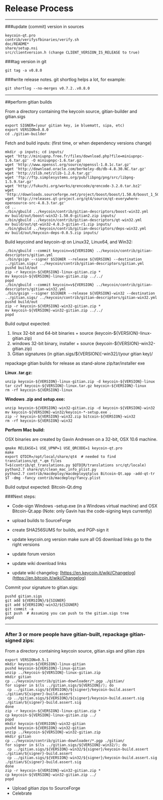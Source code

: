 Release Process
====================

* * *

###update (commit) version in sources


	keycoin-qt.pro
	contrib/verifysfbinaries/verify.sh
	doc/README*
	share/setup.nsi
	src/clientversion.h (change CLIENT_VERSION_IS_RELEASE to true)

###tag version in git

	git tag -a v0.8.0

###write release notes. git shortlog helps a lot, for example:

	git shortlog --no-merges v0.7.2..v0.8.0

* * *

##perform gitian builds

 From a directory containing the keycoin source, gitian-builder and gitian.sigs
  
	export SIGNER=(your gitian key, ie bluematt, sipa, etc)
	export VERSION=0.8.0
	cd ./gitian-builder

 Fetch and build inputs: (first time, or when dependency versions change)

	mkdir -p inputs; cd inputs/
	wget 'http://miniupnp.free.fr/files/download.php?file=miniupnpc-1.6.tar.gz' -O miniupnpc-1.6.tar.gz
	wget 'http://www.openssl.org/source/openssl-1.0.1c.tar.gz'
	wget 'http://download.oracle.com/berkeley-db/db-4.8.30.NC.tar.gz'
	wget 'http://zlib.net/zlib-1.2.6.tar.gz'
	wget 'ftp://ftp.simplesystems.org/pub/libpng/png/src/libpng-1.5.9.tar.gz'
	wget 'http://fukuchi.org/works/qrencode/qrencode-3.2.0.tar.bz2'
	wget 'http://downloads.sourceforge.net/project/boost/boost/1.50.0/boost_1_50_0.tar.bz2'
	wget 'http://releases.qt-project.org/qt4/source/qt-everywhere-opensource-src-4.8.3.tar.gz'
	cd ..
	./bin/gbuild ../keycoin/contrib/gitian-descriptors/boost-win32.yml
	mv build/out/boost-win32-1.50.0-gitian2.zip inputs/
	./bin/gbuild ../keycoin/contrib/gitian-descriptors/qt-win32.yml
	mv build/out/qt-win32-4.8.3-gitian-r1.zip inputs/
	./bin/gbuild ../keycoin/contrib/gitian-descriptors/deps-win32.yml
	mv build/out/keycoin-deps-0.0.5.zip inputs/

 Build keycoind and keycoin-qt on Linux32, Linux64, and Win32:
  
	./bin/gbuild --commit keycoin=v${VERSION} ../keycoin/contrib/gitian-descriptors/gitian.yml
	./bin/gsign --signer $SIGNER --release ${VERSION} --destination ../gitian.sigs/ ../keycoin/contrib/gitian-descriptors/gitian.yml
	pushd build/out
	zip -r keycoin-${VERSION}-linux-gitian.zip *
	mv keycoin-${VERSION}-linux-gitian.zip ../../
	popd
	./bin/gbuild --commit keycoin=v${VERSION} ../keycoin/contrib/gitian-descriptors/gitian-win32.yml
	./bin/gsign --signer $SIGNER --release ${VERSION}-win32 --destination ../gitian.sigs/ ../keycoin/contrib/gitian-descriptors/gitian-win32.yml
	pushd build/out
	zip -r keycoin-${VERSION}-win32-gitian.zip *
	mv keycoin-${VERSION}-win32-gitian.zip ../../
	popd

  Build output expected:

  1. linux 32-bit and 64-bit binaries + source (keycoin-${VERSION}-linux-gitian.zip)
  2. windows 32-bit binary, installer + source (keycoin-${VERSION}-win32-gitian.zip)
  3. Gitian signatures (in gitian.sigs/${VERSION}[-win32]/(your gitian key)/

repackage gitian builds for release as stand-alone zip/tar/installer exe

**Linux .tar.gz:**

	unzip keycoin-${VERSION}-linux-gitian.zip -d keycoin-${VERSION}-linux
	tar czvf keycoin-${VERSION}-linux.tar.gz keycoin-${VERSION}-linux
	rm -rf keycoin-${VERSION}-linux

**Windows .zip and setup.exe:**

	unzip keycoin-${VERSION}-win32-gitian.zip -d keycoin-${VERSION}-win32
	mv keycoin-${VERSION}-win32/keycoin-*-setup.exe .
	zip -r keycoin-${VERSION}-win32.zip bitcoin-${VERSION}-win32
	rm -rf keycoin-${VERSION}-win32

**Perform Mac build:**

  OSX binaries are created by Gavin Andresen on a 32-bit, OSX 10.6 machine.

	qmake RELEASE=1 USE_UPNP=1 USE_QRCODE=1 keycoin-qt.pro
	make
	export QTDIR=/opt/local/share/qt4  # needed to find translations/qt_*.qm files
	T=$(contrib/qt_translations.py $QTDIR/translations src/qt/locale)
	python2.7 share/qt/clean_mac_info_plist.py
	python2.7 contrib/macdeploy/macdeployqtplus Bitcoin-Qt.app -add-qt-tr $T -dmg -fancy contrib/macdeploy/fancy.plist

 Build output expected: Bitcoin-Qt.dmg

###Next steps:

* Code-sign Windows -setup.exe (in a Windows virtual machine) and
  OSX Bitcoin-Qt.app (Note: only Gavin has the code-signing keys currently)

* upload builds to SourceForge

* create SHA256SUMS for builds, and PGP-sign it

* update keycoin.org version
  make sure all OS download links go to the right versions

* update forum version

* update wiki download links

* update wiki changelog: [https://en.keycoin.it/wiki/Changelog](https://en.bitcoin.it/wiki/Changelog)

Commit your signature to gitian.sigs:

	pushd gitian.sigs
	git add ${VERSION}/${SIGNER}
	git add ${VERSION}-win32/${SIGNER}
	git commit -a
	git push  # Assuming you can push to the gitian.sigs tree
	popd

-------------------------------------------------------------------------

### After 3 or more people have gitian-built, repackage gitian-signed zips:

From a directory containing keycoin source, gitian.sigs and gitian zips

	export VERSION=0.5.1
	mkdir keycoin-${VERSION}-linux-gitian
	pushd keycoin-${VERSION}-linux-gitian
	unzip ../keycoin-${VERSION}-linux-gitian.zip
	mkdir gitian
	cp ../keycoin/contrib/gitian-downloader/*.pgp ./gitian/
	for signer in $(ls ../gitian.sigs/${VERSION}/); do
	 cp ../gitian.sigs/${VERSION}/${signer}/keycoin-build.assert ./gitian/${signer}-build.assert
	 cp ../gitian.sigs/${VERSION}/${signer}/keycoin-build.assert.sig ./gitian/${signer}-build.assert.sig
	done
	zip -r keycoin-${VERSION}-linux-gitian.zip *
	cp keycoin-${VERSION}-linux-gitian.zip ../
	popd
	mkdir keycoin-${VERSION}-win32-gitian
	pushd keycoin-${VERSION}-win32-gitian
	unzip ../keycoin-${VERSION}-win32-gitian.zip
	mkdir gitian
	cp ../keycoin/contrib/gitian-downloader/*.pgp ./gitian/
	for signer in $(ls ../gitian.sigs/${VERSION}-win32/); do
	 cp ../gitian.sigs/${VERSION}-win32/${signer}/keycoin-build.assert ./gitian/${signer}-build.assert
	 cp ../gitian.sigs/${VERSION}-win32/${signer}/keycoin-build.assert.sig ./gitian/${signer}-build.assert.sig
	done
	zip -r keycoin-${VERSION}-win32-gitian.zip *
	cp keycoin-${VERSION}-win32-gitian.zip ../
	popd

- Upload gitian zips to SourceForge
- Celebrate 
